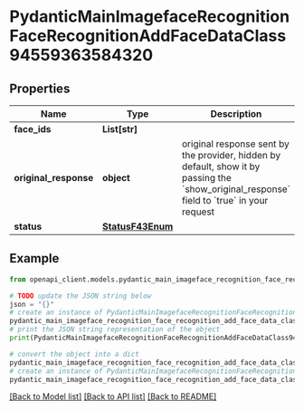 # PydanticMainImagefaceRecognitionFaceRecognitionAddFaceDataClass94559363584320


## Properties

Name | Type | Description | Notes
------------ | ------------- | ------------- | -------------
**face_ids** | **List[str]** |  | 
**original_response** | **object** | original response sent by the provider, hidden by default, show it by passing the &#x60;show_original_response&#x60; field to &#x60;true&#x60; in your request | [optional] 
**status** | [**StatusF43Enum**](StatusF43Enum.md) |  | 

## Example

```python
from openapi_client.models.pydantic_main_imageface_recognition_face_recognition_add_face_data_class94559363584320 import PydanticMainImagefaceRecognitionFaceRecognitionAddFaceDataClass94559363584320

# TODO update the JSON string below
json = "{}"
# create an instance of PydanticMainImagefaceRecognitionFaceRecognitionAddFaceDataClass94559363584320 from a JSON string
pydantic_main_imageface_recognition_face_recognition_add_face_data_class94559363584320_instance = PydanticMainImagefaceRecognitionFaceRecognitionAddFaceDataClass94559363584320.from_json(json)
# print the JSON string representation of the object
print(PydanticMainImagefaceRecognitionFaceRecognitionAddFaceDataClass94559363584320.to_json())

# convert the object into a dict
pydantic_main_imageface_recognition_face_recognition_add_face_data_class94559363584320_dict = pydantic_main_imageface_recognition_face_recognition_add_face_data_class94559363584320_instance.to_dict()
# create an instance of PydanticMainImagefaceRecognitionFaceRecognitionAddFaceDataClass94559363584320 from a dict
pydantic_main_imageface_recognition_face_recognition_add_face_data_class94559363584320_form_dict = pydantic_main_imageface_recognition_face_recognition_add_face_data_class94559363584320.from_dict(pydantic_main_imageface_recognition_face_recognition_add_face_data_class94559363584320_dict)
```
[[Back to Model list]](../README.md#documentation-for-models) [[Back to API list]](../README.md#documentation-for-api-endpoints) [[Back to README]](../README.md)


